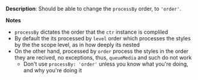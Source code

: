 __Description__: Should be able to change the `processBy` order, to `'order'`.

__Notes__

+ `processBy` dictates the order that the `ctr` instance is compliled
+ By default the its processed by `level` order which processes the styles by the the scope level, as in how deeply its nested
+ On the other hand, processed by `order` process the styles in the order they are recived, no exceptions, thus, `queueMedia` and such do not work
    * Don't use `processBy: 'order'` unless you know what you're doing, and why you're doing it
